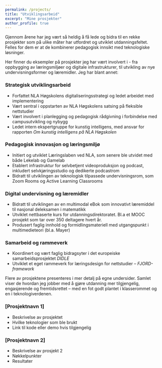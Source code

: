```yaml
---
permalink: /projects/
title: "Utviklingsarbeid"
excerpt: "Mine prosjekter"
author_profile: true
---
```


Gjennom årene har jeg vært så heldig å få lede og bidra til en rekke prosjekter som på ulike måter har utfordret og utviklet utdanningsfeltet. Felles for dem er at de kombinerer pedagogisk innsikt med teknologiske løsninger.

Her finner du eksempler på prosjekter jeg har vært involvert i - fra oppbygging av læringsmiljøer og digitale infrastrukturer, til utvikling av nye undervisningsformer og læremidler. Jeg har blant annet:

### Strategisk utviklingsarbeid

- Forfattet NLA Høgskolens digitaliseringsstrategi og ledet arbeidet med implementering  
- Vært sentral i oppstarten av NLA Høgskolens satsing på fleksible nettstudier
- Vært involvert i planlegging og pedagogisk rådgivning i forbindelse med campusutvikling og nybygg  
- Ledet intern ekspertgruppe for kunstig intelligens, med ansvar for rapporten *Om kunstig intelligens på NLA Høgskolen*  


### Pedagogisk innovasjon og læringsmiljø

- Initiert og utviklet Læringslaben ved NLA, som senere ble utvidet med både Lekelab og Gamelab  
- Etablert infrastruktur for selvbetjent videoproduksjon og podcast, inkludert selvkjøringsstudio og dedikerte podcastrom  
- Bidratt til utviklingen av teknologisk tilpassede undervisningsrom, som Zoom Rooms og Active Learning Classrooms  

### Digital undervisning og læremidler

- Bidratt til utviklingen av en multimodal eBok som innovativt læremiddel til nasjonal deleksamen i matematikk  
- Utviklet nettbaserte kurs for utdanningsdirektoratet. Bl.a et MOOC prosjekt som tar over 350 deltagere hvert år.  
- Produsert faglig innhold og formidlingsmateriell med utgangspunkt i multimedieteori (bl.a. Mayer)  

### Samarbeid og rammeverk

- Koordinert og vært faglig bidragsyter i det europeiske samarbeidsprosjektet *DIDLE*  
- Utviklet et eget rammeverk for læringsdesign for nettstudier – *FJORD-framework*



Flere av prosjektene presenteres i mer detalj på egne undersider. Samlet viser de hvordan jeg jobber med å gjøre utdanning mer tilgjengelig, engasjerende og fremtidsrettet –  med en fot godt plantet i klasserommet og en i teknologiverdenen.


### [Prosjektnavn 1]
* Beskrivelse av prosjektet
* Hvilke teknologier som ble brukt
* Link til kode eller demo hvis tilgjengelig

### [Prosjektnavn 2]
* Beskrivelse av prosjekt 2
* Nøkkelpunkter
* Resultater
